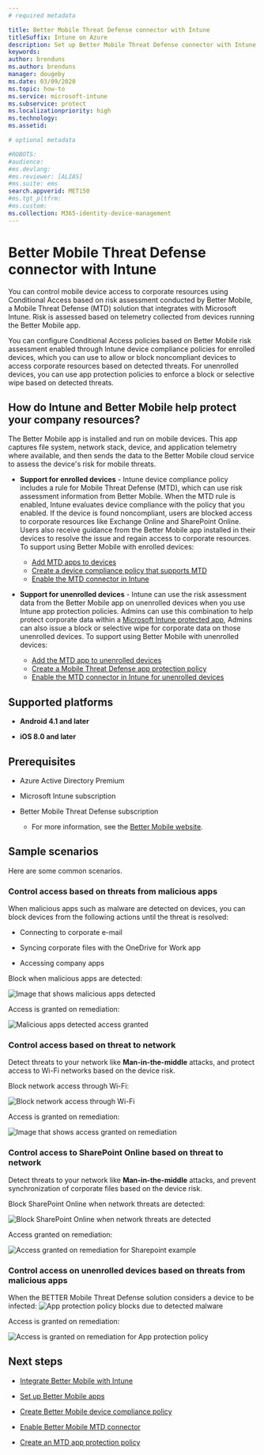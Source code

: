 ```yaml
---
# required metadata

title: Better Mobile Threat Defense connector with Intune
titleSuffix: Intune on Azure
description: Set up Better Mobile Threat Defense connector with Intune.
keywords:
author: brenduns
ms.author: brenduns
manager: dougeby
ms.date: 03/09/2020
ms.topic: how-to
ms.service: microsoft-intune
ms.subservice: protect
ms.localizationpriority: high
ms.technology:
ms.assetid: 

# optional metadata

#ROBOTS:
#audience:
#ms.devlang:
#ms.reviewer: [ALIAS]
#ms.suite: ems
search.appverid: MET150
#ms.tgt_pltfrm:
#ms.custom:
ms.collection: M365-identity-device-management
---
```


# Better Mobile Threat Defense connector with Intune

You can control mobile device access to corporate resources using Conditional Access based on risk assessment conducted by Better Mobile, a Mobile Threat Defense (MTD) solution that integrates with Microsoft Intune. Risk is assessed based on telemetry collected from devices running the Better Mobile app.

You can configure Conditional Access policies based on Better Mobile risk assessment enabled through Intune device compliance policies for enrolled devices, which you can use to allow or block noncompliant devices to access corporate resources based on detected threats. For unenrolled devices, you can use app protection policies to enforce a block or selective wipe based on detected threats.

## How do Intune and Better Mobile help protect your company resources?

The Better Mobile app is installed and run on mobile devices. This app captures file system, network stack, device, and application telemetry where available, and then sends the data to the Better Mobile cloud service to assess the device's risk for mobile threats.

- **Support for enrolled devices** - Intune device compliance policy includes a rule for Mobile Threat Defense (MTD), which can use risk assessment information from Better Mobile. When the MTD rule is enabled, Intune evaluates device compliance with the policy that you enabled. If the device is found noncompliant, users are blocked access to corporate resources like Exchange Online and SharePoint Online. Users also receive guidance from the Better Mobile app installed in their devices to resolve the issue and regain access to corporate resources. To support using Better Mobile with enrolled devices:
  - [Add MTD apps to devices](../protect/mtd-apps-ios-app-configuration-policy-add-assign.md)
  - [Create a device compliance policy that supports MTD](../protect/mtd-device-compliance-policy-create.md)
  - [Enable the MTD connector in Intune](../protect/mtd-connector-enable.md)

- **Support for unenrolled devices** - Intune can use the risk assessment data from the Better Mobile app on unenrolled devices when you use Intune app protection policies. Admins can use this combination to help protect corporate data within a [Microsoft Intune protected app](../apps/apps-supported-intune-apps.md), Admins can also issue a block or selective wipe for corporate data on those unenrolled devices. To support using Better Mobile with unenrolled devices:
  - [Add the MTD app to unenrolled devices](../protect/mtd-add-apps-unenrolled-devices.md)
  - [Create a Mobile Threat Defense app protection policy](../protect/mtd-app-protection-policy.md)
  - [Enable the MTD connector in Intune for unenrolled devices](../protect/mtd-enable-unenrolled-devices.md)

## Supported platforms

- **Android 4.1 and later**

- **iOS 8.0 and later**

## Prerequisites

- Azure Active Directory Premium

- Microsoft Intune subscription

- Better Mobile Threat Defense subscription

  - For more information, see the [Better Mobile website](https://www.better.mobi/).

## Sample scenarios

Here are some common scenarios.

### Control access based on threats from malicious apps

When malicious apps such as malware are detected on devices, you can block devices from the following actions until the threat is resolved:

- Connecting to corporate e-mail

- Syncing corporate files with the OneDrive for Work app

- Accessing company apps

Block when malicious apps are detected:

![Image that shows malicious apps detected](./media/better-mobile-threat-defense-connector/better-mobile-maliciousapps-blocked.png)

Access is granted on remediation:

![Malicious apps detected access granted](./media/better-mobile-threat-defense-connector/better-mobile-maliciousapps-unblocked.png)

### Control access based on threat to network

Detect threats to your network like **Man-in-the-middle** attacks, and protect access to Wi-Fi networks based on the device risk.

Block network access through Wi-Fi:

![Block network access through Wi-Fi](./media/better-mobile-threat-defense-connector/better-mobile-network-wifi-blocked.png)

Access is granted on remediation:

![Image that shows access granted on remediation](./media/better-mobile-threat-defense-connector/better-mobile-network-wifi-unblocked.png)

### Control access to SharePoint Online based on threat to network

Detect threats to your network like **Man-in-the-middle** attacks, and prevent synchronization of corporate files based on the device risk.

Block SharePoint Online when network threats are detected:

![Block SharePoint Online when network threats are detected](./media/better-mobile-threat-defense-connector/better-mobile-network-spo-blocked.png)

Access granted on remediation:

![Access granted on remediation for Sharepoint example](./media/better-mobile-threat-defense-connector/better-mobile-network-spo-unblocked.png)

### Control  access on unenrolled devices based on threats from malicious apps

When the BETTER Mobile Threat Defense solution considers a device to be infected:
![App protection policy blocks due to detected malware](./media/better-mobile-threat-defense-connector/better-mobile-app-policy-block.png)

Access is granted on remediation:

![Access is granted on remediation for App protection policy](./media/better-mobile-threat-defense-connector/better-mobile-app-policy-remediated.png)

## Next steps

- [Integrate Better Mobile with Intune](better-mobile-mtd-connector-integration.md)

- [Set up Better Mobile apps](mtd-apps-ios-app-configuration-policy-add-assign.md)

- [Create Better Mobile device compliance policy](mtd-device-compliance-policy-create.md)

- [Enable Better Mobile MTD connector](mtd-connector-enable.md)

- [Create an MTD app protection policy](mtd-app-protection-policy.md) 
